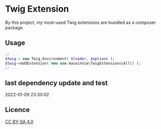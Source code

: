 # Twig Extension

By this project, my most-used Twig extensions are bundled as a composer package.

## Usage

```php
// ...
$twig = new Twig_Environment( $loader, $options );
$twig->addExtension( new use macwinnie\TwigExtensions\All() );
// ...
```

## last dependency update and test

2022-01-09 23:30:02

## Licence

[CC BY-SA 4.0](https://creativecommons.org/licenses/by-sa/4.0/deed.en)
